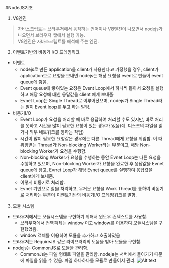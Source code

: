 #NodeJS기초
1. V8엔진
>자바스크립트는 브라우저에서 동작하는 언어이나 V8엔진이 나오면서 nodejs가 나오면서 브라우저 밖에서 실행 가능.    
>V8엔진은 자바스크립트를 해석해 주는 엔진.
2. 이벤트기반의 비동기 I/O 프레임워크
+ 이벤트
  + nodejs로 만든 application을 client가 사용한다고 가정했을 경우, client가 application으로 요청을 보내면 nodejs는 해당 요청을 event로 만들어 event queue에 쌓음.
  + Event queue에 쌓여있는 요청은 Event Loop에서 하나씩 뽑아서 요청을 실행하고 해당 요청에 대한 응답값을 client 에게 보내줌
  + Evnet Loop는 Single Thread로 이루어졌으며, nodejs가 Single Thread라는 말이 Event loop를 두고 하는 말임.
+ 비동기I/O
  + Event Loop가 요청을 처리할 때 바로 응답하여 처리할 수도 있지만, 바로 처리를 못하고 시간을 많이 필요한 요청이 있는 경우가 있음(예, 디스크의 파일을 읽거나 외부 네트워크를 통하는 작업)
  + 시간이 많이 필요한 요청같은 경우에는 다른 Thread에게 요청을 위임함. 이 때 위임받는 Thread가 Non-blocking Worker라는 부분이고, 해당 Non-blocking Worker가 요청을 수행함.
  + Non-blocking Worker가 요청을 수행하는 동안 Evnet Loop는 다른 요청을 수행하고 있으며, Non-blocking Worker가 요청을 완료한 후 응답값을 Evnet queue에 담고, Evnet Loop가 해당 Evnet queue를 실행하여 응답값을 client에게 보내줌.
  + 이렇게 비동기로 처리함.
  + Evnet 기반으로 일을 처리하고, 무거운 요청을 Work Thread를 통하여 비동기로 처리하는 부분이 이벤트기반의 비동기I/O 프레임워크를 말함.
3. 모듈 시스템
+ 브라우저에서는 모듈시스템을 구현하기 위해서 윈도우 컨텍스트를 사용함.
  + 브라우저에서 전역객체는 window 이고 window를 이용하여 모듈시스템을 구현했었음.
  + window 객체를 이용하여 모듈을 추가하고 호출하였음
+ 브라우저는 RequireJS 같은 라이브러리의 도움을 받아 모듈을 구현함. 
+ nodejs는 CommonJS로 모듈을 관리함.
  + CommonJs는 파일 형태로 파일을 관리함. nodejs는 서버에서 돌아가기 때문에 파일을 읽을 수 있음. 파일 하나하나를 모듈로 만들어서 관리.
![Alt text](C:\Users\jujdb\Desktop\nodejs공부\sector1\test3.jpg)
